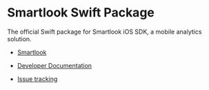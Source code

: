 # Smartlook Swift Package

The official Swift package for Smartlook iOS SDK, a mobile analytics solution.

- [Smartlook](https://smartlook.com)
- [Developer Documentation](https://smartlook.github.io)

- [Issue tracking](https://github.com/smartlook/smartlook-mobile-issue-tracker/issues)

